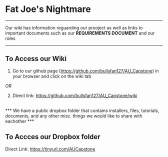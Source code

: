 Fat Joe's Nightmare
===========

*** 
Our wiki has information reguarding our prooject as well as links to important documents 
   such as our <b>REQUIREMENTS DOCUMENT</b> and our roles 
***

To Access our Wiki
------------------

1. Go to our github page (https://github.com/bullsfan127/AU_Capstone) in your browser and click on the wiki tab

*OR*

2. Direct link: https://github.com/bullsfan127/AU_Capstone/wiki

<br>
***
We have a public dropbox folder that contains installers, files, tutorials,
   documents, and any other misc. things we would like to share with eachother 
***
   
To Accces our Dropbox folder
---------------------------

Direct Link: https://tinyurl.com/AUCapstone
